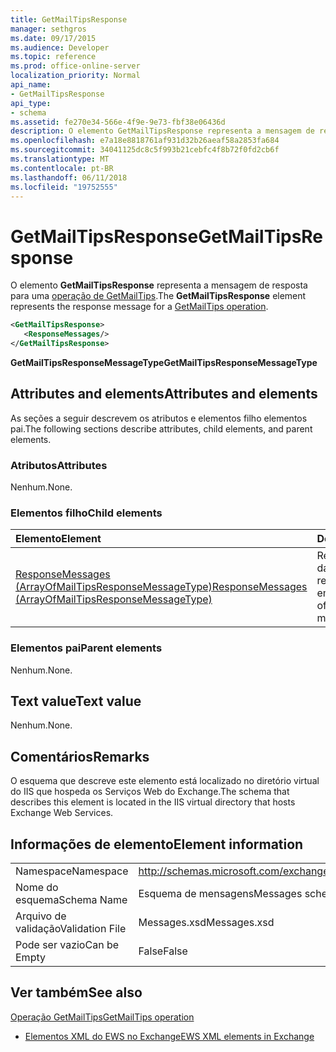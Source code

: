 ```yaml
---
title: GetMailTipsResponse
manager: sethgros
ms.date: 09/17/2015
ms.audience: Developer
ms.topic: reference
ms.prod: office-online-server
localization_priority: Normal
api_name:
- GetMailTipsResponse
api_type:
- schema
ms.assetid: fe270e34-566e-4f9e-9e73-fbf38e06436d
description: O elemento GetMailTipsResponse representa a mensagem de resposta para uma operação de GetMailTips.
ms.openlocfilehash: e7a18e8818761af931d32b26aeaf58a2853fa684
ms.sourcegitcommit: 34041125dc8c5f993b21cebfc4f8b72f0fd2cb6f
ms.translationtype: MT
ms.contentlocale: pt-BR
ms.lasthandoff: 06/11/2018
ms.locfileid: "19752555"
---
```

# <a name="getmailtipsresponse"></a><span data-ttu-id="2c381-103">GetMailTipsResponse</span><span class="sxs-lookup"><span data-stu-id="2c381-103">GetMailTipsResponse</span></span>

<span data-ttu-id="2c381-104">O elemento **GetMailTipsResponse** representa a mensagem de resposta para uma [operação de GetMailTips](getmailtips-operation.md).</span><span class="sxs-lookup"><span data-stu-id="2c381-104">The **GetMailTipsResponse** element represents the response message for a [GetMailTips operation](getmailtips-operation.md).</span></span>
  
```XML
<GetMailTipsResponse>
   <ResponseMessages/>
</GetMailTipsResponse>
```

 <span data-ttu-id="2c381-105">**GetMailTipsResponseMessageType**</span><span class="sxs-lookup"><span data-stu-id="2c381-105">**GetMailTipsResponseMessageType**</span></span>
## <a name="attributes-and-elements"></a><span data-ttu-id="2c381-106">Attributes and elements</span><span class="sxs-lookup"><span data-stu-id="2c381-106">Attributes and elements</span></span>

<span data-ttu-id="2c381-107">As seções a seguir descrevem os atributos e elementos filho elementos pai.</span><span class="sxs-lookup"><span data-stu-id="2c381-107">The following sections describe attributes, child elements, and parent elements.</span></span>
  
### <a name="attributes"></a><span data-ttu-id="2c381-108">Atributos</span><span class="sxs-lookup"><span data-stu-id="2c381-108">Attributes</span></span>

<span data-ttu-id="2c381-109">Nenhum.</span><span class="sxs-lookup"><span data-stu-id="2c381-109">None.</span></span>
  
### <a name="child-elements"></a><span data-ttu-id="2c381-110">Elementos filho</span><span class="sxs-lookup"><span data-stu-id="2c381-110">Child elements</span></span>

|<span data-ttu-id="2c381-111">**Elemento**</span><span class="sxs-lookup"><span data-stu-id="2c381-111">**Element**</span></span>|<span data-ttu-id="2c381-112">**Descrição**</span><span class="sxs-lookup"><span data-stu-id="2c381-112">**Description**</span></span>|
|:-----|:-----|
|[<span data-ttu-id="2c381-113">ResponseMessages (ArrayOfMailTipsResponseMessageType)</span><span class="sxs-lookup"><span data-stu-id="2c381-113">ResponseMessages (ArrayOfMailTipsResponseMessageType)</span></span>](responsemessages-arrayofmailtipsresponsemessagetype.md) <br/> |<span data-ttu-id="2c381-114">Representa uma lista das mensagens de resposta de dicas de email.</span><span class="sxs-lookup"><span data-stu-id="2c381-114">Represents a list of mail tips response messages.</span></span>  <br/> |
   
### <a name="parent-elements"></a><span data-ttu-id="2c381-115">Elementos pai</span><span class="sxs-lookup"><span data-stu-id="2c381-115">Parent elements</span></span>

<span data-ttu-id="2c381-116">Nenhum.</span><span class="sxs-lookup"><span data-stu-id="2c381-116">None.</span></span>
  
## <a name="text-value"></a><span data-ttu-id="2c381-117">Text value</span><span class="sxs-lookup"><span data-stu-id="2c381-117">Text value</span></span>

<span data-ttu-id="2c381-118">Nenhum.</span><span class="sxs-lookup"><span data-stu-id="2c381-118">None.</span></span>
  
## <a name="remarks"></a><span data-ttu-id="2c381-119">Comentários</span><span class="sxs-lookup"><span data-stu-id="2c381-119">Remarks</span></span>

<span data-ttu-id="2c381-120">O esquema que descreve este elemento está localizado no diretório virtual do IIS que hospeda os Serviços Web do Exchange.</span><span class="sxs-lookup"><span data-stu-id="2c381-120">The schema that describes this element is located in the IIS virtual directory that hosts Exchange Web Services.</span></span>
  
## <a name="element-information"></a><span data-ttu-id="2c381-121">Informações de elemento</span><span class="sxs-lookup"><span data-stu-id="2c381-121">Element information</span></span>

|||
|:-----|:-----|
|<span data-ttu-id="2c381-122">Namespace</span><span class="sxs-lookup"><span data-stu-id="2c381-122">Namespace</span></span>  <br/> |http://schemas.microsoft.com/exchange/services/2006/messages  <br/> |
|<span data-ttu-id="2c381-123">Nome do esquema</span><span class="sxs-lookup"><span data-stu-id="2c381-123">Schema Name</span></span>  <br/> |<span data-ttu-id="2c381-124">Esquema de mensagens</span><span class="sxs-lookup"><span data-stu-id="2c381-124">Messages schema</span></span>  <br/> |
|<span data-ttu-id="2c381-125">Arquivo de validação</span><span class="sxs-lookup"><span data-stu-id="2c381-125">Validation File</span></span>  <br/> |<span data-ttu-id="2c381-126">Messages.xsd</span><span class="sxs-lookup"><span data-stu-id="2c381-126">Messages.xsd</span></span>  <br/> |
|<span data-ttu-id="2c381-127">Pode ser vazio</span><span class="sxs-lookup"><span data-stu-id="2c381-127">Can be Empty</span></span>  <br/> |<span data-ttu-id="2c381-128">False</span><span class="sxs-lookup"><span data-stu-id="2c381-128">False</span></span>  <br/> |
   
## <a name="see-also"></a><span data-ttu-id="2c381-129">Ver também</span><span class="sxs-lookup"><span data-stu-id="2c381-129">See also</span></span>



[<span data-ttu-id="2c381-130">Operação GetMailTips</span><span class="sxs-lookup"><span data-stu-id="2c381-130">GetMailTips operation</span></span>](getmailtips-operation.md)


- [<span data-ttu-id="2c381-131">Elementos XML do EWS no Exchange</span><span class="sxs-lookup"><span data-stu-id="2c381-131">EWS XML elements in Exchange</span></span>](ews-xml-elements-in-exchange.md)

